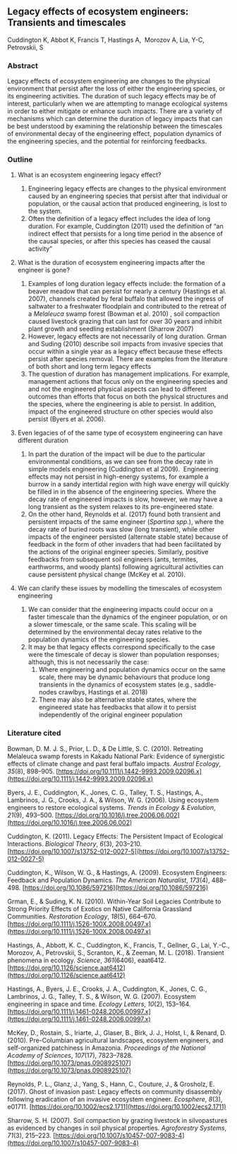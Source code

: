 ## Legacy effects of ecosystem engineers: Transients and timescales

Cuddington K, Abbot K, Francis T, Hastings A,  Morozov A, Lia, Y-C, Petrovskii, S

 
### Abstract

Legacy effects of ecosystem engineering are changes to the physical environment that persist after the loss of either the engineering species, or its engineering activities. The duration of such legacy effects may be of interest, particularly when we are attempting to manage ecological systems in order to either mitigate or enhance such impacts. There are a variety of mechanisms which can determine the duration of legacy impacts that can be best understood by examining the relationship between the timescales of environmental decay of the engineering effect, population dynamics of the engineering species, and the potential for reinforcing feedbacks.


### Outline

1. What is an ecosystem engineering legacy effect?
	1. Engineering legacy effects are changes to the physical environment caused by an engineering species that persist after that individual or population, or the causal action that produced engineering, is lost to the system.
	2.  Often the definition of a legacy effect includes the idea of long duration. For example, Cuddington (2011) used the definition of “an indirect effect that persists for a long time period in the absence of the causal species, or after this species has ceased the causal activity”

2. What is the duration of ecosystem engineering impacts after the engineer is gone?
	1. Examples of long duration legacy effects include: the formation of a beaver meadow that can persist for nearly a century (Hastings et al. 2007), channels created by feral buffalo that allowed the ingress of saltwater to a freshwater floodplain and contributed to the retreat of a _Melaleuca_ swamp forest (Bowman et al. 2010) , soil compaction caused livestock grazing that can last for over 30 years and inhibit plant growth and seedling establishment (Sharrow 2007)
	2. However, legacy effects are not necessarily of long duration. Grman and Suding (2010) describe soil impacts from invasive species that occur within a single year as a legacy effect because these effects persist after species removal. There are examples from the literature of both short and long term legacy effects
	3. The question of duration has management implications. For example, management actions that focus only on the engineering species and and not the engineered physical aspects can lead to different outcomes than efforts that focus on both the physical structures and the species, where the engineering is able to persist. In addition, impact of the engineered structure on other species would also persist (Byers et al. 2006).

3. Even legacies of of the same type of ecosystem engineering can have different duration
	1.  In part the duration of the impact will be due to the particular environmental conditions, as we can see from the decay rate in simple models engineering (Cuddington et al 2009).  Engineering effects may not persist in high-energy systems, for example a burrow in a sandy intertidal region with high wave energy will quickly be filled in in the absence of the engineering species. Where the decay rate of engineered impacts is slow, however, we may have a long transient as the system relaxes to its pre-engineered state.
	2.  On the other hand, Reynolds et al. (2017) found both transient and persistent impacts of the same engineer (*Spartina spp.*), where the decay rate of buried roots was slow (long transient), while other impacts of the engineer persisted (alternate stable state) because of feedback in the form of other invaders that had been facilitated by the actions of the original engineer species. Similarly, positive feedbacks from subsequent soil engineers (ants, termites, earthworms, and woody plants) following agricultural activities can cause persistent physical change (McKey et al. 2010).
4.  We can clarify these issues by modelling the timescales of ecosystem engineering
	1.  We can consider that the engineering impacts could occur on a faster timescale than the dynamics of the engineer population, or on a slower timescale, or the same scale. This scaling will be determined by the environmental decay rates relative to the population dynamics of the engineering species.
	2.  It may be that legacy effects correspond specifically to the case were the timescale of decay is slower than population responses; although, this is not necessarily the case:
		1.  Where engineering and population dynamics occur on the same scale, there may be dynamic behaviours that produce long transients in the dynamics of ecosystem states (e.g., saddle-nodes crawlbys, Hastings et al. 2018)
		2.  There may also be alternative stable states, where the engineered state has feedbacks that allow it to persist independently of the original engineer population

### Literature cited

Bowman, D. M. J. S., Prior, L. D., & De Little, S. C. (2010). Retreating Melaleuca swamp forests in Kakadu National Park: Evidence of synergistic effects of climate change and past feral buffalo impacts. _Austral Ecology_, _35_(8), 898–905. [https://doi.org/10.1111/j.1442-9993.2009.02096.x](https://doi.org/10.1111/j.1442-9993.2009.02096.x)

Byers, J. E., Cuddington, K., Jones, C. G., Talley, T. S., Hastings, A., Lambrinos, J. G., Crooks, J. A., & Wilson, W. G. (2006). Using ecosystem engineers to restore ecological systems. _Trends in Ecology & Evolution_, _21_(9), 493–500. [https://doi.org/10.1016/j.tree.2006.06.002](https://doi.org/10.1016/j.tree.2006.06.002)

Cuddington, K. (2011). Legacy Effects: The Persistent Impact of Ecological Interactions. _Biological Theory_, _6_(3), 203–210. [https://doi.org/10.1007/s13752-012-0027-5](https://doi.org/10.1007/s13752-012-0027-5)

Cuddington, K., Wilson, W. G., & Hastings, A. (2009). Ecosystem Engineers: Feedback and Population Dynamics. _The American Naturalist_, _173_(4), 488–498. [https://doi.org/10.1086/597216](https://doi.org/10.1086/597216)

Grman, E., & Suding, K. N. (2010). Within-Year Soil Legacies Contribute to Strong Priority Effects of Exotics on Native California Grassland Communities. _Restoration Ecology_, _18_(5), 664–670. [https://doi.org/10.1111/j.1526-100X.2008.00497.x](https://doi.org/10.1111/j.1526-100X.2008.00497.x)

Hastings, A., Abbott, K. C., Cuddington, K., Francis, T., Gellner, G., Lai, Y.-C., Morozov, A., Petrovskii, S., Scranton, K., & Zeeman, M. L. (2018). Transient phenomena in ecology. _Science_, _361_(6406), eaat6412. [https://doi.org/10.1126/science.aat6412](https://doi.org/10.1126/science.aat6412)

Hastings, A., Byers, J. E., Crooks, J. A., Cuddington, K., Jones, C. G., Lambrinos, J. G., Talley, T. S., & Wilson, W. G. (2007). Ecosystem engineering in space and time. _Ecology Letters_, _10_(2), 153–164. [https://doi.org/10.1111/j.1461-0248.2006.00997.x](https://doi.org/10.1111/j.1461-0248.2006.00997.x)

McKey, D., Rostain, S., Iriarte, J., Glaser, B., Birk, J. J., Holst, I., & Renard, D. (2010). Pre-Columbian agricultural landscapes, ecosystem engineers, and self-organized patchiness in Amazonia. _Proceedings of the National Academy of Sciences_, _107_(17), 7823–7828. [https://doi.org/10.1073/pnas.0908925107](https://doi.org/10.1073/pnas.0908925107)

Reynolds, P. L., Glanz, J., Yang, S., Hann, C., Couture, J., & Grosholz, E. (2017). Ghost of invasion past: Legacy effects on community disassembly following eradication of an invasive ecosystem engineer. _Ecosphere_, _8_(3), e01711. [https://doi.org/10.1002/ecs2.1711](https://doi.org/10.1002/ecs2.1711)

Sharrow, S. H. (2007). Soil compaction by grazing livestock in silvopastures as evidenced by changes in soil physical properties. _Agroforestry Systems_, _71_(3), 215–223. [https://doi.org/10.1007/s10457-007-9083-4](https://doi.org/10.1007/s10457-007-9083-4)

